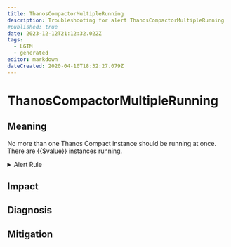 ```yaml
---
title: ThanosCompactorMultipleRunning
description: Troubleshooting for alert ThanosCompactorMultipleRunning
#published: true
date: 2023-12-12T21:12:32.022Z
tags: 
  - LGTM
  - generated
editor: markdown
dateCreated: 2020-04-10T18:32:27.079Z
---
```


# ThanosCompactorMultipleRunning

## Meaning
[//]: # "Short paragraph that explains what the alert means"
No more than one Thanos Compact instance should be running at once. There are {{$value}} instances running.

<details>
  <summary>Alert Rule</summary>

{{% rule "thanos/thanos-compactor.yml" "ThanosCompactorMultipleRunning" %}}

{{% comment %}}

```yaml
alert: ThanosCompactorMultipleRunning
expr: sum by (job) (up{job=~".*thanos-compact.*"}) > 1
for: 5m
labels:
    severity: warning
annotations:
    summary: Thanos Compactor Multiple Running (instance {{ $labels.instance }})
    description: |-
        No more than one Thanos Compact instance should be running at once. There are {{$value}} instances running.
          VALUE = {{ $value }}
          LABELS = {{ $labels }}
    runbook: https://github.com/srerun/prometheus-alerts/blob/main/content/runbooks/thanos-compactor/ThanosCompactorMultipleRunning.md

```

{{% /comment %}}

</details>


## Impact
[//]: # "What could / will happen if the alert is not addressed"



## Diagnosis
[//]: # "Steps to take to identify the cause of the problem"



## Mitigation
[//]: # "The steps necessary to resolve the alert"

